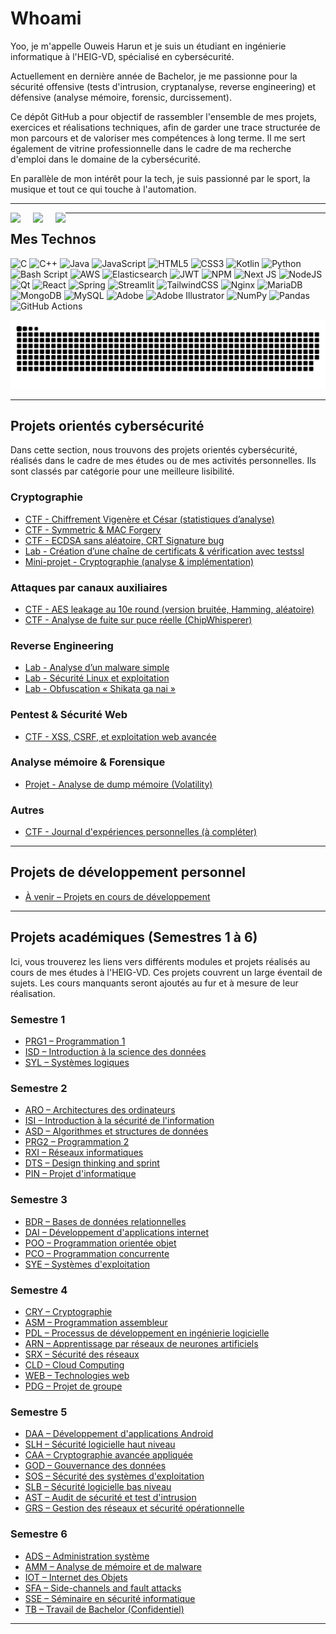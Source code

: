 
# Whoami

Yoo, je m'appelle Ouweis Harun et je suis un étudiant en ingénierie informatique à l'HEIG-VD, spécialisé en cybersécurité.

Actuellement en dernière année de Bachelor, je me passionne pour la sécurité offensive (tests d'intrusion, cryptanalyse, reverse engineering) et défensive (analyse mémoire, forensic, durcissement).  

Ce dépôt GitHub a pour objectif de rassembler l'ensemble de mes projets, exercices et réalisations techniques, afin de garder une trace structurée de mon parcours et de valoriser mes compétences à long terme. Il me sert également de vitrine professionnelle dans le cadre de ma recherche d'emploi dans le domaine de la cybersécurité.

En parallèle de mon intérêt pour la tech, je suis passionné par le sport, la musique et tout ce qui touche à l'automation.

---

<p align="center">
  <span style="float:left; margin-right: 20px;">
    <picture>
      <source media="(prefers-color-scheme: dark)" srcset="https://novatorem-pv.vercel.app/api/spotify?background_color=0d1117&border_color=ffffff" />
      <source media="(prefers-color-scheme: light)" srcset="https://novatorem-pv.vercel.app/api/spotify?background_color=ffffff&border_color=000000" />
      <img src="https://novatorem-pv.vercel.app/api/spotify?background_color=ffffff&border_color=000000" height="160" />
    </picture>
  </span>

  <span style="float:left; margin-right: 20px;">
    <img src="https://github-readme-stats.vercel.app/api?username=Tobi2o&theme=default&hide_border=false&include_all_commits=true&count_private=true" height="160" />
  </span>

  <span style="float:left;">
    <img src="https://github-readme-stats.vercel.app/api/top-langs/?username=Tobi2o&theme=default&hide_border=false&include_all_commits=true&count_private=true&layout=compact" height="160" />
  </span>
</p>

---

## Mes Technos

![C](https://img.shields.io/badge/c-%2300599C.svg?style=for-the-badge&logo=c&logoColor=white) ![C++](https://img.shields.io/badge/c++-%2300599C.svg?style=for-the-badge&logo=c%2B%2B&logoColor=white) ![Java](https://img.shields.io/badge/java-%23ED8B00.svg?style=for-the-badge&logo=openjdk&logoColor=white) ![JavaScript](https://img.shields.io/badge/javascript-%23323330.svg?style=for-the-badge&logo=javascript&logoColor=%23F7DF1E) ![HTML5](https://img.shields.io/badge/html5-%23E34F26.svg?style=for-the-badge&logo=html5&logoColor=white) ![CSS3](https://img.shields.io/badge/css3-%231572B6.svg?style=for-the-badge&logo=css3&logoColor=white) ![Kotlin](https://img.shields.io/badge/kotlin-%237F52FF.svg?style=for-the-badge&logo=kotlin&logoColor=white) ![Python](https://img.shields.io/badge/python-3670A0?style=for-the-badge&logo=python&logoColor=ffdd54) ![Bash Script](https://img.shields.io/badge/bash_script-%23121011.svg?style=for-the-badge&logo=gnu-bash&logoColor=white) ![AWS](https://img.shields.io/badge/AWS-%23FF9900.svg?style=for-the-badge&logo=amazon-aws&logoColor=white) ![Elasticsearch](https://img.shields.io/badge/elasticsearch-%230377CC.svg?style=for-the-badge&logo=elasticsearch&logoColor=white) ![JWT](https://img.shields.io/badge/JWT-black?style=for-the-badge&logo=JSON%20web%20tokens) ![NPM](https://img.shields.io/badge/NPM-%23CB3837.svg?style=for-the-badge&logo=npm&logoColor=white) ![Next JS](https://img.shields.io/badge/Next-black?style=for-the-badge&logo=next.js&logoColor=white) ![NodeJS](https://img.shields.io/badge/node.js-6DA55F?style=for-the-badge&logo=node.js&logoColor=white) ![Qt](https://img.shields.io/badge/Qt-%23217346.svg?style=for-the-badge&logo=Qt&logoColor=white) ![React](https://img.shields.io/badge/react-%2320232a.svg?style=for-the-badge&logo=react&logoColor=%2361DAFB) ![Spring](https://img.shields.io/badge/spring-%236DB33F.svg?style=for-the-badge&logo=spring&logoColor=white) ![Streamlit](https://img.shields.io/badge/Streamlit-%23FE4B4B.svg?style=for-the-badge&logo=streamlit&logoColor=white) ![TailwindCSS](https://img.shields.io/badge/tailwindcss-%2338B2AC.svg?style=for-the-badge&logo=tailwind-css&logoColor=white) ![Nginx](https://img.shields.io/badge/nginx-%23009639.svg?style=for-the-badge&logo=nginx&logoColor=white) ![MariaDB](https://img.shields.io/badge/MariaDB-003545?style=for-the-badge&logo=mariadb&logoColor=white) ![MongoDB](https://img.shields.io/badge/MongoDB-%234ea94b.svg?style=for-the-badge&logo=mongodb&logoColor=white) ![MySQL](https://img.shields.io/badge/mysql-4479A1.svg?style=for-the-badge&logo=mysql&logoColor=white) ![Adobe](https://img.shields.io/badge/adobe-%23FF0000.svg?style=for-the-badge&logo=adobe&logoColor=white) ![Adobe Illustrator](https://img.shields.io/badge/adobe%20illustrator-%23FF9A00.svg?style=for-the-badge&logo=adobe%20illustrator&logoColor=white) ![NumPy](https://img.shields.io/badge/numpy-%23013243.svg?style=for-the-badge&logo=numpy&logoColor=white) ![Pandas](https://img.shields.io/badge/pandas-%23150458.svg?style=for-the-badge&logo=pandas&logoColor=white) ![GitHub Actions](https://img.shields.io/badge/github%20actions-%232671E5.svg?style=for-the-badge&logo=githubactions&logoColor=white)

<picture>
  <source media="(prefers-color-scheme: dark)" srcset="https://raw.githubusercontent.com/tobiasmeyhoefer/tobiasmeyhoefer/output/github-snake-dark.svg" />
  <source media="(prefers-color-scheme: light)" srcset="https://raw.githubusercontent.com/Tobi2o/Tobi2o/output/github-snake.svg" />
  <img alt="github-snake" src="https://raw.githubusercontent.com/Tobi2o/Tobi2o/output/github-snake.svg" />
</picture>

---

## Projets orientés cybersécurité

Dans cette section, nous trouvons des projets orientés cybersécurité, réalisés dans le cadre de mes études ou de mes activités personnelles. Ils sont classés par catégorie pour une meilleure lisibilité.

### Cryptographie

- [CTF - Chiffrement Vigenère et César (statistiques d’analyse)](#à-remplir)
- [CTF - Symmetric & MAC Forgery](#à-remplir)
- [CTF - ECDSA sans aléatoire, CRT Signature bug](#à-remplir)
- [Lab - Création d’une chaîne de certificats & vérification avec testssl](#à-remplir)
- [Mini-projet - Cryptographie (analyse & implémentation)](#à-remplir)

### Attaques par canaux auxiliaires

- [CTF - AES leakage au 10e round (version bruitée, Hamming, aléatoire)](#à-remplir)
- [CTF - Analyse de fuite sur puce réelle (ChipWhisperer)](#à-remplir)

### Reverse Engineering

- [Lab - Analyse d’un malware simple](#à-remplir)
- [Lab - Sécurité Linux et exploitation](#à-remplir)
- [Lab - Obfuscation « Shikata ga nai »](#à-remplir)

### Pentest & Sécurité Web

- [CTF - XSS, CSRF, et exploitation web avancée](#à-remplir)

### Analyse mémoire & Forensique

- [Projet - Analyse de dump mémoire (Volatility)](#à-remplir)

### Autres

- [CTF - Journal d'expériences personnelles (à compléter)](#à-remplir)

---

## Projets de développement personnel

- [À venir – Projets en cours de développement](#à-remplir)

---

## Projets académiques (Semestres 1 à 6)

Ici, vous trouverez les liens vers différents modules et projets réalisés au cours de mes études à l'HEIG-VD. Ces projets couvrent un large éventail de sujets. Les cours manquants seront ajoutés au fur et à mesure de leur réalisation.

### Semestre 1

- [PRG1 – Programmation 1](#à-remplir)
- [ISD – Introduction à la science des données](#à-remplir)
- [SYL – Systèmes logiques](#à-remplir)

### Semestre 2

- [ARO – Architectures des ordinateurs](#à-remplir)
- [ISI – Introduction à la sécurité de l'information](#à-remplir)
- [ASD – Algorithmes et structures de données](#à-remplir)
- [PRG2 – Programmation 2](#à-remplir)
- [RXI – Réseaux informatiques](#à-remplir)
- [DTS – Design thinking and sprint](#à-remplir)
- [PIN – Projet d'informatique](#à-remplir)

### Semestre 3

- [BDR – Bases de données relationnelles](#à-remplir)
- [DAI – Développement d'applications internet](#à-remplir)
- [POO – Programmation orientée objet](#à-remplir)
- [PCO – Programmation concurrente](#à-remplir)
- [SYE – Systèmes d'exploitation](#à-remplir)

### Semestre 4

- [CRY – Cryptographie](#à-remplir)
- [ASM – Programmation assembleur](#à-remplir)
- [PDL – Processus de développement en ingénierie logicielle](#à-remplir)
- [ARN – Apprentissage par réseaux de neurones artificiels](#à-remplir)
- [SRX – Sécurité des réseaux](#à-remplir)
- [CLD – Cloud Computing](#à-remplir)
- [WEB – Technologies web](#à-remplir)
- [PDG – Projet de groupe](#à-remplir)

### Semestre 5

- [DAA – Développement d'applications Android](#à-remplir)
- [SLH – Sécurité logicielle haut niveau](#à-remplir)
- [CAA – Cryptographie avancée appliquée](#à-remplir)
- [GOD – Gouvernance des données](#à-remplir)
- [SOS – Sécurité des systèmes d'exploitation](#à-remplir)
- [SLB – Sécurité logicielle bas niveau](#à-remplir)
- [AST – Audit de sécurité et test d'intrusion](#à-remplir)
- [GRS – Gestion des réseaux et sécurité opérationnelle](#à-remplir)

### Semestre 6

- [ADS – Administration système](#à-remplir)
- [AMM – Analyse de mémoire et de malware](#à-remplir)
- [IOT – Internet des Objets](#à-remplir)
- [SFA – Side-channels and fault attacks](#à-remplir)
- [SSE – Séminaire en sécurité informatique](#à-remplir)
- [TB – Travail de Bachelor (Confidentiel)](#à-remplir)

---

